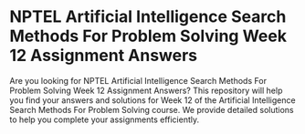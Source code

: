 # NPTEL Artificial Intelligence Search Methods For Problem Solving Week 12 Assignment Answers

Are you looking for NPTEL Artificial Intelligence Search Methods For Problem Solving Week 12 Assignment Answers? This repository will help you find your answers and solutions for Week 12 of the Artificial Intelligence Search Methods For Problem Solving course. We provide detailed solutions to help you complete your assignments efficiently.